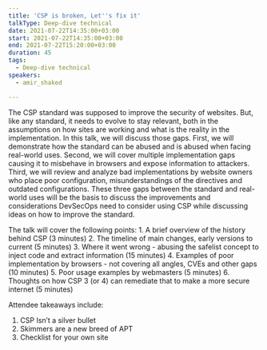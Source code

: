 ```yaml
---
title: 'CSP is broken, Let''s fix it'
talkType: Deep-dive technical
date: 2021-07-22T14:35:00+03:00
start: 2021-07-22T14:35:00+03:00
end: 2021-07-22T15:20:00+03:00
duration: 45
tags:
  - Deep-dive technical
speakers:
  - amir_shaked

---
```

The CSP standard was supposed to improve the security of websites. But, like any standard, it needs to evolve to stay relevant, both in the assumptions on how sites are working and what is the reality in the implementation. In this talk, we will discuss those gaps. First, we will demonstrate how the standard can be abused and is abused when facing real-world uses. Second, we will cover multiple implementation gaps causing it to misbehave in browsers and expose information to attackers. Third, we will review and analyze bad implementations by website owners who place poor configuration, misunderstandings of the directives and outdated configurations. These three gaps between the standard and real-world uses will be the basis to discuss the improvements and considerations DevSecOps need to consider using CSP while discussing ideas on how to improve the standard.

The talk will cover the following points: 1. A brief overview of the history behind CSP (3 minutes) 2. The timeline of main changes, early versions to current (5 minutes) 3. Where it went wrong - abusing the safelist concept to inject code and extract information (15 minutes) 4. Examples of poor implementation by browsers - not covering all angles, CVEs and other gaps (10 minutes) 5. Poor usage examples by webmasters (5 minutes) 6. Thoughts on how CSP 3 (or 4) can remediate that to make a more secure internet (5 minutes)

Attendee takeaways include:
1. CSP Isn’t a silver bullet
2. Skimmers are a new breed of APT
3. Checklist for your own site